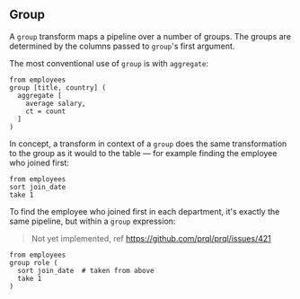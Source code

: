 ## Group

A `group` transform maps a pipeline over a number of groups. The groups are determined by the
columns passed to `group`'s first argument.

The most conventional use of `group` is with `aggregate`:

```prql
from employees
group [title, country] (
  aggregate [
    average salary,
    ct = count
  ]
)
```

In concept, a transform in context of a `group` does the same transformation to the group as
it would to the table — for example finding the employee who joined first:

```prql
from employees
sort join_date
take 1
```

To find the employee who joined first in each department, it's exactly the
same pipeline, but within a `group` expression:

> Not yet implemented, ref <https://github.com/prql/prql/issues/421>

```prql_no_test
from employees
group role (
  sort join_date  # taken from above
  take 1
)
```
